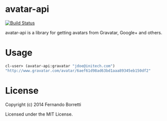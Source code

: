 # avatar-api

[![Build Status](https://travis-ci.org/eudoxia0/avatar-api.svg?branch=master)](https://travis-ci.org/eudoxia0/avatar-api)

avatar-api is a library for getting avatars from Gravatar, Google+ and others.

# Usage

```lisp
cl-user> (avatar-api:gravatar "jdoe@initech.com")
"http://www.gravatar.com/avatar/6aef61d98ad63bd1aaa89345eb150df2"
```

# License

Copyright (c) 2014 Fernando Borretti

Licensed under the MIT License.
